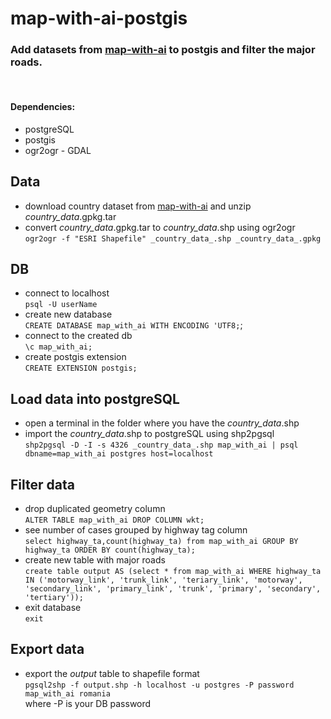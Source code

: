 # map-with-ai-postgis
### Add datasets from [map-with-ai](https://github.com/facebookmicrosites/Open-Mapping-At-Facebook/wiki/Available-Countries) to postgis and filter the major roads. 
<br>

#### **Dependencies:** 
* postgreSQL
* postgis
* ogr2ogr - GDAL

## Data

* download country dataset from [map-with-ai](https://github.com/facebookmicrosites/Open-Mapping-At-Facebook/wiki/Available-Countries) and unzip _country_data_.gpkg.tar
* convert _country_data_.gpkg.tar to _country_data_.shp using ogr2ogr <br>`ogr2ogr -f "ESRI Shapefile" _country_data_.shp _country_data_.gpkg`

## DB

* connect to localhost <br> `psql -U userName`
* create new database <br>`CREATE DATABASE map_with_ai WITH ENCODING 'UTF8;`;
* connect to the created db <br>`\c map_with_ai;`
* create postgis extension <br>`CREATE EXTENSION postgis;`

## Load data into postgreSQL

* open a terminal in the folder where you have the  _country_data_.shp
* import the  _country_data_.shp to postgreSQL using shp2pgsql <br>`shp2pgsql -D -I -s 4326 _country_data_.shp map_with_ai | psql dbname=map_with_ai postgres host=localhost`

## Filter data

* drop duplicated geometry column <br>`ALTER TABLE map_with_ai DROP COLUMN wkt;`
* see number of cases grouped by highway tag column <br>`select highway_ta,count(highway_ta) from map_with_ai GROUP BY highway_ta ORDER BY count(highway_ta);`
* create new table with major roads <br>`create table output AS (select * from map_with_ai WHERE highway_ta IN ('motorway_link', 'trunk_link', 'teriary_link', 'motorway', 'secondary_link', 'primary_link', 'trunk', 'primary', 'secondary', 'tertiary'));`
* exit database <br>`exit`

## Export data
* export the _output_ table to shapefile format <br>`pgsql2shp -f output.shp -h localhost -u postgres -P password map_with_ai romania`<br> where -P is your DB password